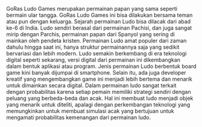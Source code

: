   GoRas Ludo Games merupakan permainan papan yang sama seperti bermain ular tangga. GoRas Ludo Games ini bisa dilakukan bersama teman atau pun dengan keluarga. Sejarah permainan Ludo bisa dilacak dari abad ke-6 di India. Ludo sendiri berasal dari permainan Pachisi, dan juga sangat mirip dengan Parchis, permainan papan dari Spanyol yang sering di mainkan oleh pendeta kristen. Permainan Ludo amat populer dari zaman dahulu hingga saat ini, hanya struktur permainannya saja yang sedikit bervariasi dan lebih modern. Ludo semakin berkembang di era teknologi digital seperti sekarang, versi digital dari permainan ini dikembangkan dalam bentuk aplikasi atau program. Jenis permainan Ludo berbentuk board game kini banyak dijumpai di smartphone. Selain itu, ada juga developer kreatif yang mengembangkan game ini menjadi lebih bertema dan menarik untuk dimainkan secara digital.
  Dalam permainan ludo sangat terkait dengan probabilitas karena setiap pemain memiliki strategi sendiri dengan peluang yang berbeda-beda dan acak. Hal ini membuat ludo menjadi objek yang menarik untuk diteliti, apalagi dengan perkembangan teknologi yang memungkinkan untuk membuat simulasi acak yang bertujuan untuk mengamati probabilitas kemenangan dari permainan ludo.
